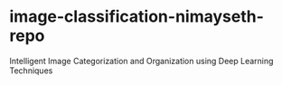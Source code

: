 # image-classification-nimayseth-repo
Intelligent Image Categorization and Organization using Deep Learning Techniques
